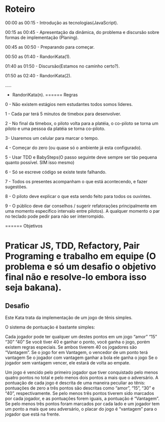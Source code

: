 # Roteiro

00:00 as 00:15 - Introdução as tecnologias(JavaScript).

00:15 as 00:45 - Apresentação da dinâmica, do problema e discursão sobre formas de implementação (Planing).

00:45 as 00:50 - Preparando para começar.

00:50 as 01:40 - RandoriKata(1).

01:40 as 01:50 - Discursão(Estamos no caminho certo?).

01:50 as 02:40 - RandoriKata(2).


.....
  - RandoriKata(n).
======
Regras

0 - Não existem estágios nem estudantes todos somos lideres.

1 - Cada par terá 5 minutos de timebox para desenvolver.

2 - No final da timebox, o piloto volta para a platéia, o co-piloto se torna um piloto e uma pessoa da platéia se torna co-piloto.

3- Usaremos um celular para marcar o tempo.

4 - Começar do zero (ou quase só o ambiente já esta configurado).

5 - Usar TDD e BabySteps(O passo seguinte deve sempre ser tão pequena quanto possível. SIM isso mesmo)

6 - Só se escreve código se existe teste falhando.

7 - Todos os presentes acompanham o que está acontecendo, e fazer sugestões.

8 - O piloto deve explicar o que esta sendo feito para todos os ouvintes.

9 - O público deve dar conselhos / sugerir refatorações principalmente em uma momento específico intervalo entre pilotos). A qualquer momento o par no teclado pode pedir para não ser interrompido.



======
Objetivos

Praticar JS, TDD, Refactory, Pair Programing e trabalho em equipe (O problema e só um desafio o objetivo final não e resolve-lo embora isso seja bakana).
======


## Desafio
Este Kata trata da implementação de um jogo de tênis simples.

O sistema de pontuação é bastante simples:

Cada jogador pode ter qualquer um destes pontos em um jogo “amor” “15” “30” “40”
Se você tiver 40 e ganhar o ponto, você ganha o jogo, porém existem regras especiais.
Se ambos tiverem 40 os jogadores são “Vantagem”.
Se o jogo for em Vantagem, o vencedor de um ponto terá vantagem
Se o jogador com vantagem ganhar a bola ele ganha o jogo
Se o jogador sem vantagem vencer, ele estará de volta ao empate.




Um jogo é vencido pelo primeiro jogador que tiver conquistado pelo menos quatro pontos no total e pelo menos dois pontos a mais que o adversário.
A pontuação de cada jogo é descrita de uma maneira peculiar ao tênis: pontuações de zero a três pontos são descritas como “amor”, “15”, “30” e “40”, respectivamente.
Se pelo menos três pontos tiverem sido marcados por cada jogador, e as pontuações forem iguais, a pontuação é “Vantagem”.
Se pelo menos três pontos foram marcados por cada lado e um jogador tem um ponto a mais que seu adversário, o placar do jogo é “vantagem” para o jogador que está na frente.
